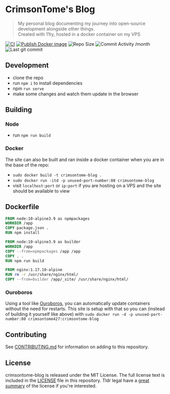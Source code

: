 # CrimsonTome's Blog
> My personal blog documenting my journey into open-source development alongside other things.  
> Created with 11ty, hosted in a docker container on my VPS

[![CI](https://github.com/CrimsonTome/crimsontome-blog/actions/workflows/node%20CI.yml/badge.svg)](https://github.com/CrimsonTome/crimsontome-blog/actions/workflows/node%20CI.yml)
[![Publish Docker image](https://github.com/CrimsonTome/crimsontome-blog/actions/workflows/docker-publish.yml/badge.svg)](https://github.com/CrimsonTome/crimsontome-blog/actions/workflows/docker-publish.yml)
![Repo Size](https://img.shields.io/github/repo-size/crimsontome/crimsontome-blog)
![Commit Activity /month](https://img.shields.io/github/commit-activity/m/crimsontome/crimsontome-blog)
![Last git commit](https://img.shields.io/github/last-commit/crimsontome/crimsontome-blog)

## Development

 - clone the repo
 - run `npm i` to install dependencies
 - npm `run serve`
 - make some changes and watch them update in the browser
 
## Building

### Node

 - run `npm run build`

### Docker

The site can also be built and ran inside a docker container when you are in the base of the repo:
 - `sudo docker build -t crimsontome-blog .`
 - `sudo docker run -itd -p unused-port-number:80 crimsontome-blog`
 - visit `localhost:port` or `ip:port` if you are hosting on a VPS and the site should be available to view

## Dockerfile

```dockerfile
FROM node:10-alpine3.9 as npmpackages
WORKDIR /app
COPY package.json .
RUN npm install

FROM node:10-alpine3.9 as builder
WORKDIR /app
COPY --from=npmpackages /app /app
COPY . .
RUN npm run build

FROM nginx:1.17.10-alpine
RUN rm -r /usr/share/nginx/html/
COPY --from=builder /app/_site/ /usr/share/nginx/html/
```
### Ouroboros

Using a tool like [Ouroboros](https://github.com/pyouroboros/ouroboros), you can automatically update containers without the need for restarts. This site is setup with that so you can (instead of building it yourself like above) with `sudo docker run -d -p unused-port-number:80 crimsontome427:crimsontome-blog`

## Contributing

See [CONTRIBUTING.md](CONTRIBUTING.md) for information on adding to this repository.

## License

crimsontome-blog is released under the MIT License. The full license text is included in the [LICENSE](LICENSE.md) file in this repository. Tldr legal have a [great summary](https://tldrlegal.com/license/mit-license) of the license if you're interested.
